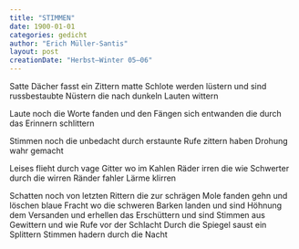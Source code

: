 ```yaml
---
title: "STIMMEN"
date: 1900-01-01
categories: gedicht
author: "Erich Müller-Santis"
layout: post
creationDate: "Herbst–Winter 05–06"
---
```

Satte Dächer fasst ein Zittern
matte Schlote werden lüstern
und sind russbestaubte Nüstern
die nach dunkeln Lauten wittern

Laute noch die Worte fanden
und den Fängen sich entwanden
die durch das Erinnern schlittern

Stimmen noch die unbedacht
durch erstaunte Rufe zittern
haben Drohung wahr gemacht

Leises flieht durch vage Gitter
wo im Kahlen Räder irren
die wie Schwerter durch die wirren
Ränder fahler Lärme klirren

Schatten noch von letzten Rittern
die zur schrägen Mole fanden
gehn und löschen blaue Fracht
wo die schweren Barken landen
und sind Höhnung dem Versanden
und erhellen das Erschüttern
und sind Stimmen aus Gewittern
und wie Rufe vor der Schlacht
Durch die Spiegel saust ein Splittern
Stimmen hadern durch die Nacht
